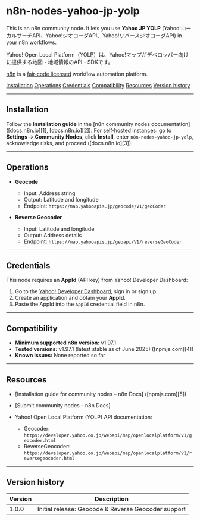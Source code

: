# n8n-nodes-yahoo-jp-yolp

This is an n8n community node. It lets you use **Yahoo JP YOLP** (Yahoo!ローカルサーチAPI、Yahoo!ジオコーダAPI、Yahoo!リバースジオコーダAPI) in your n8n workflows.

Yahoo! Open Local Platform（YOLP）は、Yahoo!マップがデベロッパー向けに提供する地図・地域情報のAPI・SDKです。

[n8n](https://n8n.io/) is a [fair‑code licensed](https://docs.n8n.io/reference/license/) workflow automation platform.

[Installation](#installation)
[Operations](#operations)
[Credentials](#credentials)
[Compatibility](#compatibility)
[Resources](#resources)
[Version history](#version-history)

---

## Installation

Follow the **Installation guide** in the \[n8n community nodes documentation] ([docs.n8n.io][1], [docs.n8n.io][2]).
For self‑hosted instances: go to **Settings → Community Nodes**, click **Install**, enter `n8n‑nodes‑yahoo‑jp‑yolp`, acknowledge risks, and proceed ([docs.n8n.io][3]).

---

## Operations

- **Geocode**

  - Input: Address string
  - Output: Latitude and longitude
  - Endpoint: `https://map.yahooapis.jp/geocode/V1/geoCoder`

- **Reverse Geocoder**

  - Input: Latitude and longitude
  - Output: Address details
  - Endpoint: `https://map.yahooapis.jp/geoapi/V1/reverseGeoCoder`

---

## Credentials

This node requires an **AppId** (API key) from Yahoo! Developer Dashboard:

1. Go to the [Yahoo! Developer Dashboard](https://e.developer.yahoo.co.jp/dashboard/), sign in or sign up.
2. Create an application and obtain your **AppId**.
3. Paste the AppId into the `AppId` credential field in n8n.

---

## Compatibility

- **Minimum supported n8n version:** v1.97.1
- **Tested versions:** v1.97.1 (latest stable as of June 2025) ([npmjs.com][4])
- **Known issues:** None reported so far

---

## Resources

- \[Installation guide for community nodes – n8n Docs] ([npmjs.com][5])
- \[Submit community nodes – n8n Docs]&#x20;
- Yahoo! Open Local Platform (YOLP) API documentation:

  - Geocoder: `https://developer.yahoo.co.jp/webapi/map/openlocalplatform/v1/geocoder.html`
  - ReverseGeocoder: `https://developer.yahoo.co.jp/webapi/map/openlocalplatform/v1/reversegeocoder.html`

---

## Version history

| Version | Description                                         |
| ------- | --------------------------------------------------- |
| 1.0.0   | Initial release: Geocode & Reverse Geocoder support |

